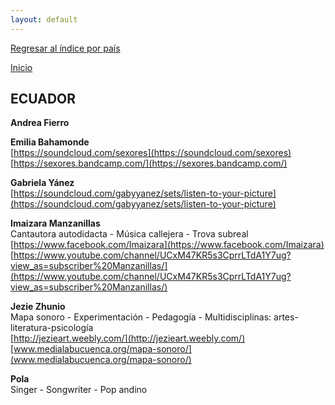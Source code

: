 ```yaml
---
layout: default
---
```


[Regresar al índice por país](./basededatos.html)  

[Inicio](./)  



## ECUADOR  

__Andrea Fierro__  

__Emilia Bahamonde__  
[https://soundcloud.com/sexores](https://soundcloud.com/sexores)  
[https://sexores.bandcamp.com/](https://sexores.bandcamp.com/)  

__Gabriela Yánez__  
[https://soundcloud.com/gabyyanez/sets/listen-to-your-picture](https://soundcloud.com/gabyyanez/sets/listen-to-your-picture)  

__Imaizara Manzanillas__  
Cantautora autodidacta - Música callejera - Trova subreal  
[https://www.facebook.com/Imaizara](https://www.facebook.com/Imaizara)  
[https://www.youtube.com/channel/UCxM47KR5s3CprrLTdA1Y7ug?view_as=subscriber%20Manzanillas/](https://www.youtube.com/channel/UCxM47KR5s3CprrLTdA1Y7ug?view_as=subscriber%20Manzanillas/) 

__Jezie Zhunio__  
Mapa sonoro - Experimentación - Pedagogía - Multidisciplinas: artes-literatura-psicología  
[http://jezieart.weebly.com/](http://jezieart.weebly.com/)  
[www.medialabucuenca.org/mapa-sonoro/](www.medialabucuenca.org/mapa-sonoro/)  

__Pola__  
Singer - Songwriter - Pop andino  
